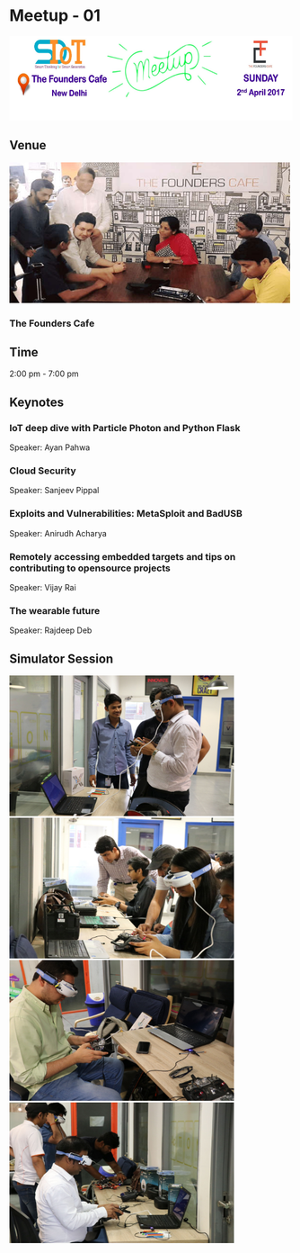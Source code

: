 # Meetup - 01
<img src="Image/Meetup-1.jpg" height="150" width="800" >

## Venue
<img src="Image/about-pic1-min.jpeg" height="250" width="500" >

### The Founders Cafe
## Time
2:00 pm - 7:00 pm
## Keynotes
### IoT deep dive with Particle Photon and Python Flask
Speaker: Ayan Pahwa
### Cloud Security
Speaker: Sanjeev Pippal
### Exploits and Vulnerabilities: MetaSploit and BadUSB
Speaker: Anirudh Acharya
### Remotely accessing embedded targets and tips on contributing to opensource projects
Speaker: Vijay Rai
### The wearable future
Speaker: Rajdeep Deb
## Simulator Session
<img src="Image/Simulator session/IMG_1134.jpg" height="250" width="400" > <img src="Image/Simulator session/IMG_1394.jpg" height="250" width="400" >
<img src="Image/Simulator session/IMG_1232.jpg" height="250" width="400" > <img src="Image/Simulator session/IMG_1151.jpg" height="250" width="400" >



